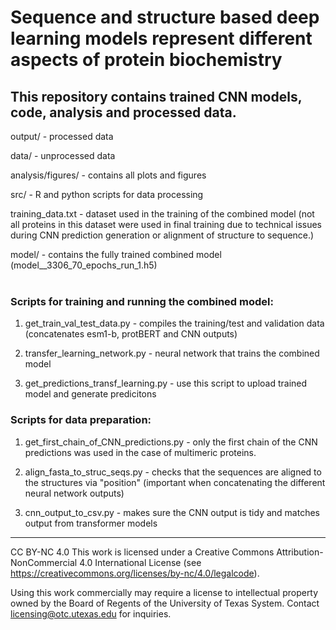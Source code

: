 # Sequence and structure based deep learning models represent different aspects of protein biochemistry
## This repository contains trained CNN models, code, analysis and processed data.

output/ - processed data

data/ - unprocessed data

analysis/figures/ - contains all plots and figures

src/ - R and python scripts for data processing

training_data.txt - dataset used in the training of the combined model (not all proteins in this dataset were used in final training due to technical issues during CNN prediction generation or alignment of structure to sequence.)

model/ - contains the fully trained combined model (model__3306_70_epochs_run_1.h5)
<br />
<br />

### Scripts for training and running the combined model:

1) get_train_val_test_data.py - compiles the training/test and validation data (concatenates esm1-b, protBERT and CNN outputs)

2) transfer_learning_network.py - neural network that trains the combined model

3) get_predictions_transf_learning.py - use this script to upload trained model and generate predicitons

### Scripts for data preparation:

1) get_first_chain_of_CNN_predictions.py - only the first chain of the CNN predictions was used in the case of multimeric proteins. 

2) align_fasta_to_struc_seqs.py - checks that the sequences are aligned to the structures via "position" (important when concatenating the different neural network outputs)

3) cnn_output_to_csv.py - makes sure the CNN output is tidy and matches output from transformer models

---

CC BY-NC 4.0 This work is licensed under a Creative Commons Attribution-NonCommercial 4.0 International License (see https://creativecommons.org/licenses/by-nc/4.0/legalcode).

Using this work commercially may require a license to intellectual property owned by the Board of Regents of the University of Texas System. Contact licensing@otc.utexas.edu for inquiries.

